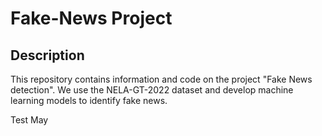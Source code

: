 # Fake-News Project


## Description
This repository contains information and code on the project "Fake News detection". We use the NELA-GT-2022 dataset and develop machine learning models to identify fake news.

Test May

